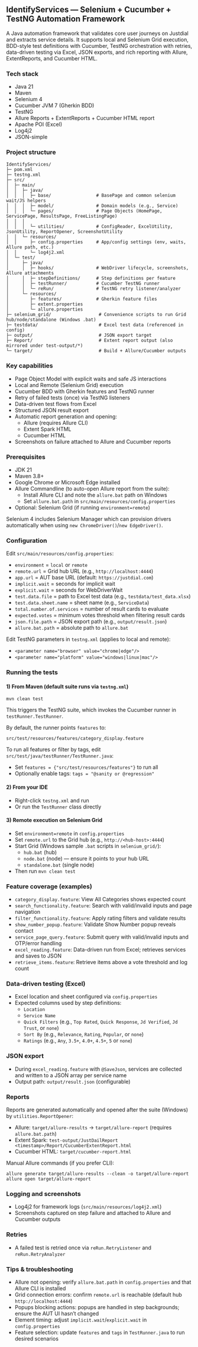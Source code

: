 ## IdentifyServices — Selenium + Cucumber + TestNG Automation Framework

A Java automation framework that validates core user journeys on Justdial and extracts service details. It supports local and Selenium Grid execution, BDD-style test definitions with Cucumber, TestNG orchestration with retries, data-driven testing via Excel, JSON exports, and rich reporting with Allure, ExtentReports, and Cucumber HTML.

### Tech stack
- Java 21
- Maven
- Selenium 4
- Cucumber JVM 7 (Gherkin BDD)
- TestNG
- Allure Reports + ExtentReports + Cucumber HTML report
- Apache POI (Excel)
- Log4j2
- JSON-simple

### Project structure
```
IdentifyServices/
├─ pom.xml
├─ testng.xml
├─ src/
│  ├─ main/
│  │  ├─ java/
│  │  │  ├─ base/                 # BasePage and common selenium wait/JS helpers
│  │  │  ├─ model/                # Domain models (e.g., Service)
│  │  │  └─ pages/                # Page Objects (HomePage, ServicePage, ResultsPage, FreeListingPage)
│  │  │     
│  │  │  └─ utilities/            # ConfigReader, ExcelUtility, JsonUtility, ReportOpener, ScreenshotUtility
│  │  └─ resources/
│  │     ├─ config.properties     # App/config settings (env, waits, Allure path, etc.)
│  │     └─ log4j2.xml
│  └─ test/
│     ├─ java/
│     │  ├─ hooks/                # WebDriver lifecycle, screenshots, Allure attachments
│     │  ├─ stepDefinitions/      # Step definitions per feature
│     │  ├─ testRunner/           # Cucumber TestNG runner
│     │  └─ reRun/                # TestNG retry listener/analyzer
│     └─ resources/
│        ├─ features/             # Gherkin feature files
│        ├─ extent.properties
│        └─ allure.properties
├─ selenium_grid/                  # Convenience scripts to run Grid hub/node/standalone (Windows .bat)
├─ testdata/                       # Excel test data (referenced in config)
├─ output/                         # JSON export target
├─ Report/                         # Extent report output (also mirrored under test-output/*)
└─ target/                         # Build + Allure/Cucumber outputs
```

### Key capabilities
- Page Object Model with explicit waits and safe JS interactions
- Local and Remote (Selenium Grid) execution
- Cucumber BDD with Gherkin features and TestNG runner
- Retry of failed tests (once) via TestNG listeners
- Data-driven test flows from Excel
- Structured JSON result export
- Automatic report generation and opening:
  - Allure (requires Allure CLI)
  - Extent Spark HTML
  - Cucumber HTML
- Screenshots on failure attached to Allure and Cucumber reports

### Prerequisites
- JDK 21
- Maven 3.8+
- Google Chrome or Microsoft Edge installed
- Allure Commandline (to auto-open Allure report from the suite):
  - Install Allure CLI and note the `allure.bat` path on Windows
  - Set `allure.bat.path` in `src/main/resources/config.properties`
- Optional: Selenium Grid (if running `environment=remote`)

Selenium 4 includes Selenium Manager which can provision drivers automatically when using `new ChromeDriver()`/`new EdgeDriver()`.

### Configuration
Edit `src/main/resources/config.properties`:
- `environment` = `local` or `remote`
- `remote.url` = Grid hub URL (e.g., `http://localhost:4444`)
- `app.url` = AUT base URL (default: `https://justdial.com`)
- `implicit.wait` = seconds for implicit wait
- `explicit.wait` = seconds for WebDriverWait
- `test.data.file` = path to Excel test data (e.g., `testdata/test_data.xlsx`)
- `test.data.sheet.name` = sheet name (e.g., `ServiceData`)
- `total.number.of.services` = number of result cards to evaluate
- `expected.votes` = minimum votes threshold when filtering result cards
- `json.file.path` = JSON export path (e.g., `output/result.json`)
- `allure.bat.path` = absolute path to `allure.bat`

Edit TestNG parameters in `testng.xml` (applies to local and remote):
- `<parameter name="browser" value="chrome|edge"/>`
- `<parameter name="platform" value="windows|linux|mac"/>`

### Running the tests
#### 1) From Maven (default suite runs via `testng.xml`)
```
mvn clean test
```
This triggers the TestNG suite, which invokes the Cucumber runner in `testRunner.TestRunner`.

By default, the runner points `features` to:
```
src/test/resources/features/category_display.feature
```
To run all features or filter by tags, edit `src/test/java/testRunner/TestRunner.java`:
- Set `features = {"src/test/resources/features"}` to run all
- Optionally enable tags: `tags = "@sanity or @regression"`

#### 2) From your IDE
- Right-click `testng.xml` and run
- Or run the `TestRunner` class directly

#### 3) Remote execution on Selenium Grid
- Set `environment=remote` in `config.properties`
- Set `remote.url` to the Grid hub (e.g., `http://<hub-host>:4444`)
- Start Grid (Windows sample `.bat` scripts in `selenium_grid/`):
  - `hub.bat` (hub)
  - `node.bat` (node) — ensure it points to your hub URL
  - `standalone.bat` (single node)
- Then run `mvn clean test`

### Feature coverage (examples)
- `category_display.feature`: View All Categories shows expected count
- `search_functionality.feature`: Search with valid/invalid inputs and page navigation
- `filter_functionality.feature`: Apply rating filters and validate results
- `show_number_popup.feature`: Validate Show Number popup reveals contact
- `service_page_query.feature`: Submit query with valid/invalid inputs and OTP/error handling
- `excel_reading.feature`: Data-driven run from Excel; retrieves services and saves to JSON
- `retrieve_items.feature`: Retrieve items above a vote threshold and log count

### Data-driven testing (Excel)
- Excel location and sheet configured via `config.properties`
- Expected columns used by step definitions:
  - `Location`
  - `Service Name`
  - `Quick Filters` (e.g., `Top Rated`, `Quick Response`, `Jd Verified`, `Jd Trust`, or `none`)
  - `Sort By` (e.g., `Relevance`, `Rating`, `Popular`, or `none`)
  - `Ratings` (e.g., `Any`, `3.5+`, `4.0+`, `4.5+`, `5` or `none`)

### JSON export
- During `excel_reading.feature` with `@SaveJson`, services are collected and written to a JSON array per service name
- Output path: `output/result.json` (configurable)

### Reports
Reports are generated automatically and opened after the suite (Windows) by `utilities.ReportOpener`:
- Allure: `target/allure-results` → `target/allure-report` (requires `allure.bat.path`)
- Extent Spark: `test-output/JustDailReport <timestamp>/Report/CucumberExtentReport.html`
- Cucumber HTML: `target/cucumber-report.html`

Manual Allure commands (if you prefer CLI):
```
allure generate target/allure-results --clean -o target/allure-report
allure open target/allure-report
```

### Logging and screenshots
- Log4j2 for framework logs (`src/main/resources/log4j2.xml`)
- Screenshots captured on step failure and attached to Allure and Cucumber outputs

### Retries
- A failed test is retried once via `reRun.RetryListener` and `reRun.RetryAnalyzer`

### Tips & troubleshooting
- Allure not opening: verify `allure.bat.path` in `config.properties` and that Allure CLI is installed
- Grid connection errors: confirm `remote.url` is reachable (default hub `http://localhost:4444`)
- Popups blocking actions: popups are handled in step backgrounds; ensure the AUT UI hasn’t changed
- Element timing: adjust `implicit.wait`/`explicit.wait` in `config.properties`
- Feature selection: update `features` and `tags` in `TestRunner.java` to run desired scenarios
